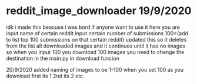 # reddit_image_downloader 19/9/2020
idk i made this beacuse i was bord if anyone want to use it here you are
input name of certain reddit 
input certain number of submissions 100=(add to list top 100 submissions on that certain reddit) updated this so it deletes from the list all downloaded images and it continues until it has no images so when you input 100 you download 100 images
you need to change the destination in the main.py in download funcion 

20/9/2020
added naming of images to be 1-100 when you set 100 as you download first its 1 2nd its 2 etc.
